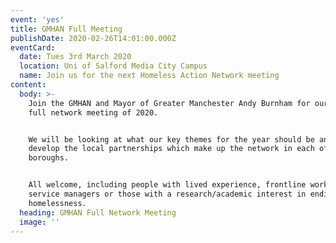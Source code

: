 ```yaml
---
event: 'yes'
title: GMHAN Full Meeting
publishDate: 2020-02-26T14:01:00.000Z
eventCard:
  date: Tues 3rd March 2020
  location: Uni of Salford Media City Campus
  name: Join us for the next Homeless Action Network meeting
content:
  body: >-
    Join the GMHAN and Mayor of Greater Manchester Andy Burnham for our first
    full network meeting of 2020.


    We will be looking at what our key themes for the year should be and how to
    develop the local partnerships which make up the network in each of the 10
    boroughs.


    All welcome, including people with lived experience, frontline workers,
    service managers or those with a research/academic interest in ending
    homelessness.
  heading: GMHAN Full Network Meeting
  image: ''
---
```


